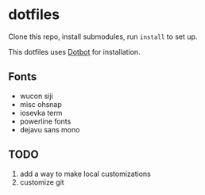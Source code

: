 # dotfiles

Clone this repo, install submodules, run `install` to set up.

This dotfiles uses [Dotbot](https://github.com/anishathalye/dotbot/) for installation.

## Fonts

- wucon siji
- misc ohsnap
- iosevka term
- powerline fonts
- dejavu sans mono

## TODO

1. add a way to make local customizations
2. customize git
